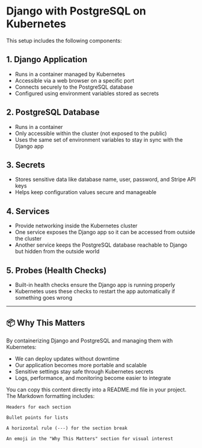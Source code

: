 # Django with PostgreSQL on Kubernetes

This setup includes the following components:

## 1. Django Application
- Runs in a container managed by Kubernetes
- Accessible via a web browser on a specific port
- Connects securely to the PostgreSQL database
- Configured using environment variables stored as secrets

## 2. PostgreSQL Database
- Runs in a container
- Only accessible within the cluster (not exposed to the public)
- Uses the same set of environment variables to stay in sync with the Django app

## 3. Secrets
- Stores sensitive data like database name, user, password, and Stripe API keys
- Helps keep configuration values secure and manageable

## 4. Services
- Provide networking inside the Kubernetes cluster
- One service exposes the Django app so it can be accessed from outside the cluster
- Another service keeps the PostgreSQL database reachable to Django but hidden from the outside world

## 5. Probes (Health Checks)
- Built-in health checks ensure the Django app is running properly
- Kubernetes uses these checks to restart the app automatically if something goes wrong

---

## 📦 Why This Matters

By containerizing Django and PostgreSQL and managing them with Kubernetes:
- We can deploy updates without downtime
- Our application becomes more portable and scalable
- Sensitive settings stay safe through Kubernetes secrets
- Logs, performance, and monitoring become easier to integrate

You can copy this content directly into a README.md file in your project. The Markdown formatting includes:

    Headers for each section

    Bullet points for lists

    A horizontal rule (---) for the section break

    An emoji in the "Why This Matters" section for visual interest